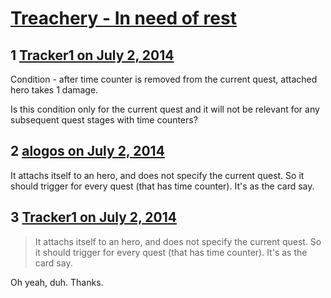 # [Treachery - In need of rest](https://community.fantasyflightgames.com/topic/109905-treachery-in-need-of-rest/)

## 1 [Tracker1 on July 2, 2014](https://community.fantasyflightgames.com/topic/109905-treachery-in-need-of-rest/?do=findComment&comment=1140812)

Condition - after time counter is removed from the current quest, attached hero takes 1 damage.

Is this condition only for the current quest and it will not be relevant for any subsequent quest stages with time counters?

## 2 [alogos on July 2, 2014](https://community.fantasyflightgames.com/topic/109905-treachery-in-need-of-rest/?do=findComment&comment=1140822)

It attachs itself to an hero, and does not specify the current quest. So it should trigger for every quest (that has time counter). It's as the card say.

## 3 [Tracker1 on July 2, 2014](https://community.fantasyflightgames.com/topic/109905-treachery-in-need-of-rest/?do=findComment&comment=1140853)

> It attachs itself to an hero, and does not specify the current quest. So it should trigger for every quest (that has time counter). It's as the card say.

Oh yeah, duh. Thanks.

